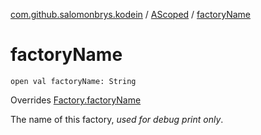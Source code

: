 [com.github.salomonbrys.kodein](../index.md) / [AScoped](index.md) / [factoryName](.)

# factoryName

`open val factoryName: String`

Overrides [Factory.factoryName](../-factory/factory-name.md)

The name of this factory, *used for debug print only*.

